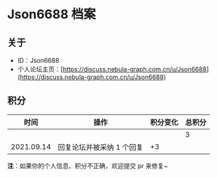 # Json6688 档案

## 关于

- ID：Json6688
- 个人论坛主页：[https://discuss.nebula-graph.com.cn/u/Json6688](https://discuss.nebula-graph.com.cn/u/Json6688)

## 积分

| 时间 | 操作 | 积分变化 | 总积分  |
| --- | --- | --- | --- |
|  |  |  | 3 |
| 2021.09.14 | 回复论坛并被采纳 1 个回复 | +3 |  |

**注**：如果你的个人信息、积分不正确，欢迎提交 pr 来修复~